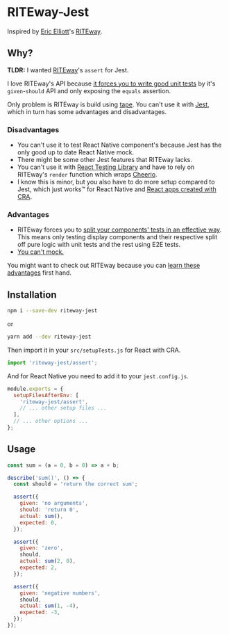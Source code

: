 # RITEway-Jest

Inspired by [Eric Elliott](https://twitter.com/_ericelliott?lang=de)'s
[RITEway](https://github.com/ericelliott/riteway).

## Why?

**TLDR:** I wanted
[RITEway](https://medium.com/javascript-scene/rethinking-unit-test-assertions-55f59358253f)'s
`assert` for Jest.

I love RITEway's API because
[it forces you to write good unit tests](https://medium.com/javascript-scene/what-every-unit-test-needs-f6cd34d9836d)
by it's `given`-`should` API and only exposing the `equals` assertion.

Only problem is RITEway is build using
[tape](https://www.npmjs.com/package/tape). You can't use it with
[Jest](https://jestjs.io/en/), which in turn has some advantages and
disadvantages.

### Disadvantages

- You can't use it to test React Native component's because Jest has the only
  good up to date React Native mock.
- There might be some other Jest features that RITEway lacks.
- You can't use it with
  [React Testing Library](https://github.com/testing-library/react-testing-library)
  and have to rely on RITEway's `render` function which wraps
  [Cheerio](https://github.com/cheeriojs/cheerio).
- I know this is minor, but you also have to do more setup compared to Jest,
  which just works™ for React Native and
  [React apps created with CRA](https://facebook.github.io/create-react-app/docs/running-tests).

### Advantages

- RITEway forces you to
  [split your components' tests in an effective way](https://medium.com/javascript-scene/unit-testing-react-components-aeda9a44aae2).
  This means only testing display components and their respective split off pure
  logic with unit tests and the rest using E2E tests.
- [You can't mock.](https://medium.com/javascript-scene/mocking-is-a-code-smell-944a70c90a6a)

You might want to check out RITEway because you can
[learn these advantages](https://medium.com/javascript-scene/tdd-the-rite-way-53c9b46f45e3)
first hand.

## Installation

```bash
npm i --save-dev riteway-jest
```

or

```bash
yarn add --dev riteway-jest
```

Then import it in your `src/setupTests.js` for React with CRA.

```js
import 'riteway-jest/assert';
```

And for React Native you need to add it to your `jest.config.js`.

```js
module.exports = {
  setupFilesAfterEnv: [
    'riteway-jest/assert',
    // ... other setup files ...
  ],
  // ... other options ...
};
```

## Usage

```js
const sum = (a = 0, b = 0) => a + b;

describe('sum()', () => {
  const should = 'return the correct sum';

  assert({
    given: 'no arguments',
    should: 'return 0',
    actual: sum(),
    expected: 0,
  });

  assert({
    given: 'zero',
    should,
    actual: sum(2, 0),
    expected: 2,
  });

  assert({
    given: 'negative numbers',
    should,
    actual: sum(1, -4),
    expected: -3,
  });
});
```
